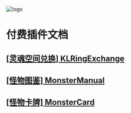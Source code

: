 ![logo](https://docsify.js.org/_media/icon.svg)

# 付费插件文档

## [[灵魂空间兑换] KLRingExchange](KLRingExchange/README)

## [[怪物图鉴] MonsterManual](MonsterManual/README)

## [[怪物卡牌] MonsterCard](MonsterCard/README)
